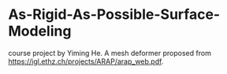 # As-Rigid-As-Possible-Surface-Modeling
course project by Yiming He. 
A mesh deformer proposed from https://igl.ethz.ch/projects/ARAP/arap_web.pdf. 
